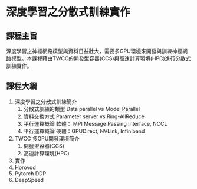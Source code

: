 # 深度學習之分散式訓練實作
## 課程主旨
深度學習之神經網路模型與資料日益壯大，需要多GPU環境來開發與訓練神經網路模型。本課程藉由TWCC的開發型容器(CCS)與高速計算環境(HPC)進行分散式訓練實作。

## 課程大綱
1. 深度學習之分散式訓練簡介
   1. 分散式訓練的類型 Data parallel vs Model Parallel
   2. 資料交換方式 Parameter server vs Ring-AllReduce
   3. 平行運算概論 軟體： MPI Message Passing Interface, NCCL
   4. 平行運算概論 硬體：GPUDirect, NVLink, Infiniband 
2. TWCC 多GPU開發環境簡介
   1. 開發型容器(CCS)
   2. 高速計算環境(HPC)
3. 實作
  1. Horovod 
  2. Pytorch DDP 
  3. DeepSpeed
